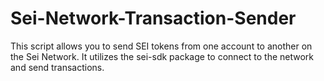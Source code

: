 # Sei-Network-Transaction-Sender
This script allows you to send SEI tokens from one account to another on the Sei Network. It utilizes the sei-sdk package to connect to the network and send transactions.
